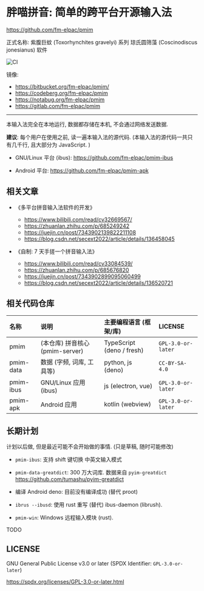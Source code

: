 # 胖喵拼音: 简单的跨平台开源输入法

<https://github.com/fm-elpac/pmim>

正式名称: 紫腹巨蚊 (Toxorhynchites gravelyi) 系列 琼氏圆筛藻 (Coscinodiscus
jonesianus) 软件

![CI](https://github.com/fm-elpac/pmim/actions/workflows/ci.yml/badge.svg)

镜像:

- <https://bitbucket.org/fm-elpac/pmim/>
- <https://codeberg.org/fm-elpac/pmim>
- <https://notabug.org/fm-elpac/pmim>
- <https://gitlab.com/fm-elpac/pmim>

---

本输入法完全在本地运行, 数据都存储在本机, 不会通过网络发送数据.

**建议**: 每个用户在使用之前, 读一遍本输入法的源代码.
(本输入法的源代码一共只有几千行, 且大部分为 JavaScript. )

- GNU/Linux 平台 (ibus): <https://github.com/fm-elpac/pmim-ibus>

- Android 平台: <https://github.com/fm-elpac/pmim-apk>

## 相关文章

- 《多平台拼音输入法软件的开发》
  - <https://www.bilibili.com/read/cv32669567/>
  - <https://zhuanlan.zhihu.com/p/685249242>
  - <https://juejin.cn/post/7343902139822211108>
  - <https://blog.csdn.net/secext2022/article/details/136458045>

- 《自制: 7 天手搓一个拼音输入法》
  - <https://www.bilibili.com/read/cv33084539/>
  - <https://zhuanlan.zhihu.com/p/685676820>
  - <https://juejin.cn/post/7343902899095060499>
  - <https://blog.csdn.net/secext2022/article/details/136520721>

## 相关代码仓库

| 名称      | 说明                            | 主要编程语言 (框架/库)    | LICENSE            |
| :-------- | :------------------------------ | :------------------------ | :----------------- |
| pmim      | (本仓库) 拼音核心 (pmim-server) | TypeScript (deno / fresh) | `GPL-3.0-or-later` |
| pmim-data | 数据 (字频, 词库, 工具等)       | python, js (deno)         | `CC-BY-SA-4.0`     |
| pmim-ibus | GNU/Linux 应用 (ibus)           | js (electron, vue)        | `GPL-3.0-or-later` |
| pmim-apk  | Android 应用                    | kotlin (webview)          | `GPL-3.0-or-later` |

## 长期计划

计划以后做, 但是最近可能不会开始做的事情. (只是草稿, 随时可能修改)

- `pmim-ibus`: 支持 shift 键切换 中英文输入模式

- `pmim-data-greatdict`: 300 万大词库. 数据来自 `pyim-greatdict`
  <https://github.com/tumashu/pyim-greatdict>

- 编译 Android deno: 目前没有编译成功 (替代 proot)

- `ibrus --ibusd`: 使用 rust 重写 (替代) ibus-daemon (librush).

- `pmim-win`: Windows 远程输入模块 (rust).

TODO

## LICENSE

GNU General Public License v3.0 or later (SPDX Identifier: `GPL-3.0-or-later`)

<https://spdx.org/licenses/GPL-3.0-or-later.html>
